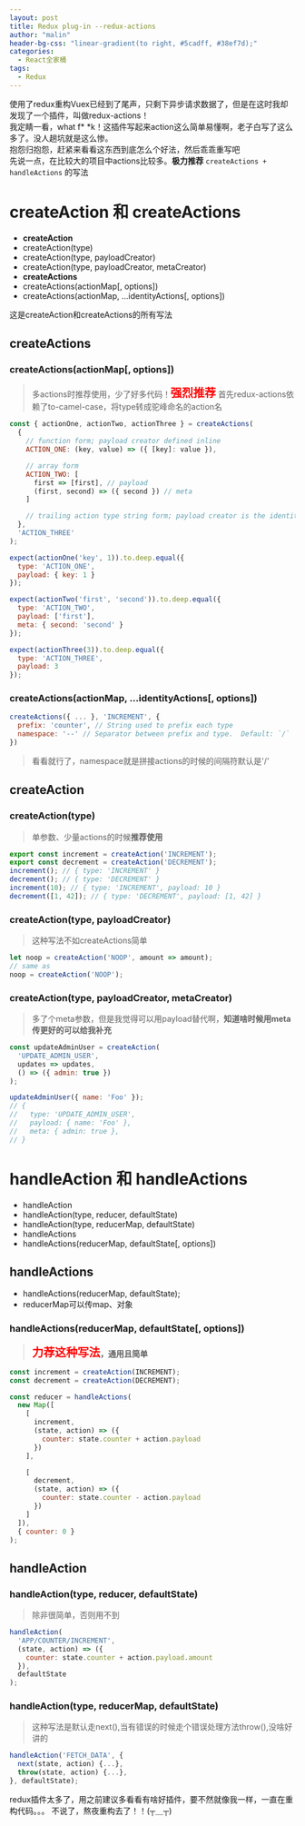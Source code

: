 ```yaml
---
layout: post
title: Redux plug-in --redux-actions
author: "malin"
header-bg-css: "linear-gradient(to right, #5cadff, #38ef7d);"
categories:
  - React全家桶
tags:
  - Redux
---
```


使用了redux重构Vuex已经到了尾声，只剩下异步请求数据了，但是在这时我却发现了一个插件，叫做redux-actions！<br/>
我定睛一看，what f* *k！这插件写起来action这么简单易懂啊，老子白写了这么多了。没人趟坑就是这么惨。<br/>
抱怨归抱怨，赶紧来看看这东西到底怎么个好法，然后乖乖重写吧<br/>
先说一点，在比较大的项目中actions比较多。**极力推荐** `createActions + handleActions` 的写法

<!--more-->

# createAction 和 createActions
- **createAction**
 - createAction(type)
 - createAction(type, payloadCreator)
 - createAction(type, payloadCreator, metaCreator)
- **createActions**
 - createActions(actionMap[, options])
 - createActions(actionMap, ...identityActions[, options])

这是createAction和createActions的所有写法
## createActions
### createActions(actionMap[, options])
> 多actions时推荐使用，少了好多代码！<strong style="color:red;font-size:20px;">强烈推荐</strong>
> 首先redux-actions依赖了to-camel-case，将type转成驼峰命名的action名

```javascript
const { actionOne, actionTwo, actionThree } = createActions(
  {
    // function form; payload creator defined inline
    ACTION_ONE: (key, value) => ({ [key]: value }),

    // array form
    ACTION_TWO: [
      first => [first], // payload
      (first, second) => ({ second }) // meta
    ]

    // trailing action type string form; payload creator is the identity
  },
  'ACTION_THREE'
);

expect(actionOne('key', 1)).to.deep.equal({
  type: 'ACTION_ONE',
  payload: { key: 1 }
});

expect(actionTwo('first', 'second')).to.deep.equal({
  type: 'ACTION_TWO',
  payload: ['first'],
  meta: { second: 'second' }
});

expect(actionThree(3)).to.deep.equal({
  type: 'ACTION_THREE',
  payload: 3
});
```
### createActions(actionMap, ...identityActions[, options])
```javascript
createActions({ ... }, 'INCREMENT', {
  prefix: 'counter', // String used to prefix each type
  namespace: '--' // Separator between prefix and type.  Default: `/`
})
```
> 看看就行了，namespace就是拼接actions的时候的间隔符默认是'/'

## createAction
### createAction(type)
> 单参数、少量actions的时候**推荐使用**
```javascript
export const increment = createAction('INCREMENT');
export const decrement = createAction('DECREMENT');
increment(); // { type: 'INCREMENT' }
decrement(); // { type: 'DECREMENT' }
increment(10); // { type: 'INCREMENT', payload: 10 }
decrement([1, 42]); // { type: 'DECREMENT', payload: [1, 42] }
```
### createAction(type, payloadCreator)
> 这种写法不如createActions简单
```javascript
let noop = createAction('NOOP', amount => amount);
// same as
noop = createAction('NOOP');
```
### createAction(type, payloadCreator, metaCreator)
> 多了个meta参数，但是我觉得可以用payload替代啊，**知道啥时候用meta传更好的可以给我补充**
```javascript
const updateAdminUser = createAction(
  'UPDATE_ADMIN_USER',
  updates => updates,
  () => ({ admin: true })
);

updateAdminUser({ name: 'Foo' });
// {
//   type: 'UPDATE_ADMIN_USER',
//   payload: { name: 'Foo' },
//   meta: { admin: true },
// }
```
# handleAction 和 handleActions
- handleAction
 - handleAction(type, reducer, defaultState)
 - handleAction(type, reducerMap, defaultState)
 - handleActions
- handleActions(reducerMap, defaultState[, options])

## handleActions
- handleActions(reducerMap, defaultState);
- reducerMap可以传map、对象
### handleActions(reducerMap, defaultState[, options])
> <strong style="color:red;font-size:20px;">力荐这种写法</strong>**，通用且简单**
```javascript
const increment = createAction(INCREMENT);
const decrement = createAction(DECREMENT);

const reducer = handleActions(
  new Map([
    [
      increment,
      (state, action) => ({
        counter: state.counter + action.payload
      })
    ],

    [
      decrement,
      (state, action) => ({
        counter: state.counter - action.payload
      })
    ]
  ]),
  { counter: 0 }
);
```

## handleAction
### handleAction(type, reducer, defaultState)
> 除非很简单，否则用不到
```javascript
handleAction(
  'APP/COUNTER/INCREMENT',
  (state, action) => ({
    counter: state.counter + action.payload.amount
  }),
  defaultState
);
```
### handleAction(type, reducerMap, defaultState)
> 这种写法是默认走next(),当有错误的时候走个错误处理方法throw(),没啥好讲的
```javascript
handleAction('FETCH_DATA', {
  next(state, action) {...},
  throw(state, action) {...},
}, defaultState);
```
redux插件太多了，用之前建议多看看有啥好插件，要不然就像我一样，一直在重构代码。。。
不说了，熬夜重构去了！！(┬＿┬)
